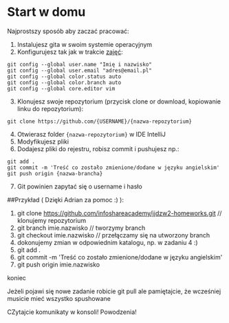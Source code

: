 # Start w domu
Najprostszy sposób aby zaczać pracować:
1. Instalujesz gita w swoim systemie operacyjnym
2. Konfigurujesz tak jak w trakcie [zajęć](https://github.com/infoshareacademy/jjdzw2-materialy/blob/master/slajdy/04_2019-01-12_GIT-I.pdf):
  ```
  git config --global user.name "Imię i nazwisko"
  git config --global user.email "adres@email.pl"
  git config --global color.status auto
  git config --global color.branch auto
  git config --global core.editor vim
  ```
3. Klonujesz swoje repozytorium (przycisk clone or download, kopiowanie linku do repozytorium):
  ```
  git clone https://github.com/{USERNAME}/{nazwa-repozytorium}
  ```
4. Otwierasz folder `{nazwa-repozytorium}` w IDE IntelliJ
5. Modyfikujesz pliki
6. Dodajesz pliki do rejestru, robisz commit i pushujesz np.:
  ```
  git add .
  git commit -m 'Treść co zostało zmienione/dodane w języku angielskim'
  git push origin {nazwa-brancha}
  ```
7. Git powinien zapytać się o username i hasło

##Przykład ( Dzięki Adrian za pomoc :) ):
1. git clone https://github.com/infoshareacademy/jjdzw2-homeworks.git  // klonujemy repozytorium
2. git branch imie.nazwisko  // tworzymy branch
3. git checkout imie.nazwisko  // przełączamy się na utworzony branch
4. dokonujemy zmian w odpowiednim katalogu, np. w zadaniu 4 :)
5. git add .
6. git commit -m 'Treść co zostało zmienione/dodane w języku angielskim'
7. git push origin imie.nazwisko

koniec

Jeżeli pojawi się nowe zadanie robicie git pull ale pamiętajcie, że wcześniej musicie mieć wszystko spushowane

CZytajcie komunikaty w konsoli! Powodzenia!